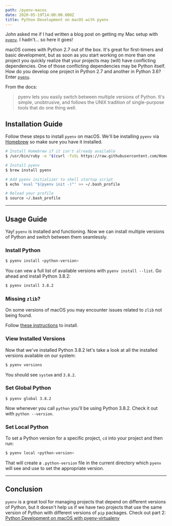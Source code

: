 ```yaml
---
path: /pyenv-macos
date: 2020-05-19T14:00:00.000Z
title: Python Development on macOS with pyenv
---
```


John asked me if I had written a blog post on getting my Mac setup with
[`pyenv`](https://github.com/pyenv/pyenv). I hadn't... so here it goes!

macOS comes with Python 2.7 out of the box. It's great for first-timers and
basic development, but as soon as you start working on more than one project you
quickly realize that your projects may (will) have conflicting dependencies. One
of those conflicting dependencies may be Python itself. How do you develop one
project in Python 2.7 and another in Python 3.6? Enter
[`pyenv`](https://github.com/pyenv/pyenv).

From the docs:

> pyenv lets you easily switch between multiple versions of Python. It's simple,
> unobtrusive, and follows the UNIX tradition of single-purpose tools that do
> one thing well.

## Installation Guide

Follow these steps to install `pyenv` on macOS. We'll be installing `pyenv` via
[Homebrew](https://brew.sh/) so make sure you have it installed.

```sh
# Install Homebrew if it isn't already available
$ /usr/bin/ruby -e "$(curl -fsSL https://raw.githubusercontent.com/Homebrew/install/master/install)"

# Install pyenv
$ brew install pyenv

# Add pyenv initializer to shell startup script
$ echo 'eval "$(pyenv init -)"' >> ~/.bash_profile

# Reload your profile
$ source ~/.bash_profile
```

---

## Usage Guide

Yay! `pyenv` is installed and functioning. Now we can install multiple versions
of Python and switch between them seamlessly.

### Install Python

```sh
$ pyenv install <python-version>
```

You can vew a full list of available versions with `pyenv install --list`. Go
ahead and install Python 3.8.2:

```sh
$ pyenv install 3.8.2
```

### Missing `zlib`?

On some versions of macOS you may encounter issues related to `zlib` not being
found.

Follow [these instructions](https://github.com/pyenv/pyenv/wiki/common-build-problems#build-failed-error-the-python-zlib-extension-was-not-compiled-missing-the-zlib)
to install.

### View Installed Versions

Now that we've installed Python 3.8.2 let's take a look at all the installed
versions available on our system:

```sh
$ pyenv versions
```

You should see `system` and `3.8.2`.

### Set Global Python

```
$ pyenv global 3.8.2
```

Now whenever you call `python` you'll be using Python 3.8.2. Check it out with
`python --version`.

### Set Local Python

To set a Python version for a specific project, `cd` into your project and then
run:

```sh
$ pyenv local <python-version>
```

That will create a `.python-version` file in the current directory which `pyenv`
will see and use to set the appropriate version.

---

## Conclusion

`pyenv` is a great tool for managing projects that depend on different versions
of Python, but it doesn't help us if we have two projects that use the same
version of Python with different versions of `pip` packages. Check out part 2:
[Python Development on macOS with pyenv-virtualenv](./pyenv-virtualenv-macos)
